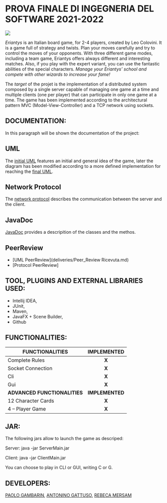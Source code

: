 # PROVA FINALE DI INGEGNERIA DEL SOFTWARE 2021-2022

![](src/main/resources/images/LogoEriantys.png)

*Eriantys* is an Italian board game, for 2-4 players, created by Leo Colovini.
It is a game full of strategy and twists. Plan your moves carefully and try to control the moves of your opponents. With three different game modes, including a team game, Eriantys offers always different and interesting matches. Also, if you play with the expert variant, you can use the fantastic abilities of the special characters. 
*Manage your Eriantys’ school and compete with other wizards to increase your fame!*

The *target* of the projet is the implementation of a distributed system composed by a single server capable of managing one game at a time and multiple clients (one per player) that can participate in only one game at a time. The game has been implemented according to the architectural pattern MVC (Model-View-Controller) and a TCP network using sockets.

## DOCUMENTATION:
In this paragraph will be shown the documentation of the project:
## UML
The [initial UML](deliveries/initial_uml.png) features an initial and  general idea of the game, later the diagram has been modified according to a more defined implementation for reaching the [final UML](link).

## Network Protocol
The [network protocol](deliveries/initial_uml.png) describes the communication between the server and the client.

## JavaDoc
[JavaDoc](docs) provides a descripition of the classes and the methos.

## PeerReview
- [UML PeerReview](deliveries/Peer_Review Ricevuta.md)
- [Protocol PeerReview]

## TOOL, PLUGINS AND EXTERNAL LIBRARIES USED:
- Intellij IDEA,
- JUnit, 
- Maven, 
- JavaFX + Scene Builder, 
- Github

## FUNCTIONALITIES:
|FUNCTIONALITIES|IMPLEMENTED|
|-----|:---:|
|Complete Rules| **X** |
|Socket Connection| **X** |
|Cli| **X** |
|Gui| **X** |
|**ADVANCED FUNCTIONALITIES**|**IMPLEMENTED**|
|12 Character Cards| **X**  |
|4 – Player Game| **X** |

## JAR:
The following jars allow to launch the game as descriped:  

Server: java -jar ServerMain.jar 

Client: java -jar ClientMain.jar

You can choose to play in CLI or GUI, writing C or G.

## DEVELOPERS:
[PAOLO GAMBARIN](https://github.com/paologambarin), [ANTONINO GATTUSO](https://github.com/AntoninoGattuso0), [REBECA MERSAM](https://github.com/RebecaMersamF)





